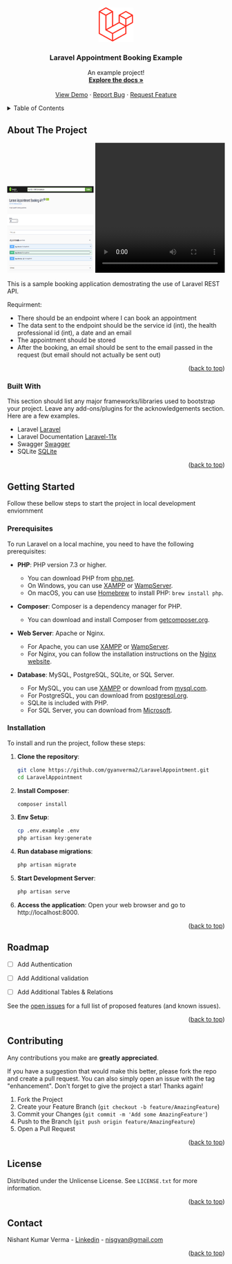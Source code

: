
<a id="readme-top"></a>


<!-- PROJECT LOGO -->
<br />
<div align="center">
  <a href="#">
    <img src="images/logo.svg" alt="Laravel Logo" width="80" height="80">
  </a>

  <h3 align="center">Laravel Appointment Booking Example</h3>

  <p align="center">
    An example project!
    <br />
    <a href="#docs"><strong>Explore the docs »</strong></a>
    <br />
    <br />
    <a href="#demo">View Demo</a>
    &middot;
    <a href="https://github.com/gyanverma2/LaravelAppointment/issues">Report Bug</a>
    &middot;
    <a href="https://github.com/gyanverma2/LaravelAppointment/issues">Request Feature</a>
  </p>
</div>



<!-- TABLE OF CONTENTS -->
<details>
  <summary>Table of Contents</summary>
  <ol>
    <li>
      <a href="#about-the-project">About The Project</a>
      <ul>
        <li><a href="#built-with">Built With</a></li>
      </ul>
    </li>
    <li>
      <a href="#getting-started">Getting Started</a>
      <ul>
        <li><a href="#prerequisites">Prerequisites</a></li>
        <li><a href="#installation">Installation</a></li>
      </ul>
    </li>
     <li><a href="#roadmap">Roadmap</a></li>
    <li><a href="#contributing">Contributing</a></li>
    <li><a href="#license">License</a></li>
    <li><a href="#contact">Contact</a></li>
    
  </ol>
</details>



<!-- ABOUT THE PROJECT -->
## About The Project
<img src="images/swagger.png" alt="Swagger Screenshot" width="200" height="200">
<video src="https://github.com/gyanverma2/LaravelAppointment/images/DemoVideo.mp4" width="300" height="300" ></video>


This is a sample booking application demostrating the use of Laravel REST API.

Requirment:  
* There should be an endpoint where I can book an appointment
* The data sent to the endpoint should be the service id (int), the health professional id (int), a date and an email
* The appointment should be stored
* After the booking, an email should be sent to the email passed in the request (but email should not actually be sent out)


<p align="right">(<a href="#readme-top">back to top</a>)</p>



### Built With

This section should list any major frameworks/libraries used to bootstrap your project. Leave any add-ons/plugins for the acknowledgements section. Here are a few examples.

* Laravel [Laravel]
* Laravel Documentation [Laravel-11x]
* Swagger [Swagger]
* SQLite [SQLite]

<p align="right">(<a href="#readme-top">back to top</a>)</p>



<!-- GETTING STARTED -->
## Getting Started

Follow these bellow steps to start the project in local development enviornment

### Prerequisites

To run Laravel on a local machine, you need to have the following prerequisites:

- **PHP**: PHP version 7.3 or higher.
  - You can download PHP from [php.net](https://www.php.net/downloads).
  - On Windows, you can use [XAMPP](https://www.apachefriends.org/index.html) or [WampServer](http://www.wampserver.com/en/).
  - On macOS, you can use [Homebrew](https://brew.sh/) to install PHP: `brew install php`.

- **Composer**: Composer is a dependency manager for PHP.
  - You can download and install Composer from [getcomposer.org](https://getcomposer.org/download/).

- **Web Server**: Apache or Nginx.
  - For Apache, you can use [XAMPP](https://www.apachefriends.org/index.html) or [WampServer](http://www.wampserver.com/en/).
  - For Nginx, you can follow the installation instructions on the [Nginx website](https://nginx.org/en/download.html).

- **Database**: MySQL, PostgreSQL, SQLite, or SQL Server.
  - For MySQL, you can use [XAMPP](https://www.apachefriends.org/index.html) or download from [mysql.com](https://dev.mysql.com/downloads/).
  - For PostgreSQL, you can download from [postgresql.org](https://www.postgresql.org/download/).
  - SQLite is included with PHP.
  - For SQL Server, you can download from [Microsoft](https://www.microsoft.com/en-us/sql-server/sql-server-downloads).


### Installation

To install and run the project, follow these steps:

1. **Clone the repository**:
   ```sh
   git clone https://github.com/gyanverma2/LaravelAppointment.git
   cd LaravelAppointment

2. **Install Composer**:
   ```sh
   composer install

3. **Env Setup**:
   ```sh
   cp .env.example .env
   php artisan key:generate

4. **Run database migrations**:
   ```sh
   php artisan migrate

5. **Start Development Server**:
   ```sh
   php artisan serve

6. **Access the application**:
    Open your web browser and go to http://localhost:8000.

<p align="right">(<a href="#readme-top">back to top</a>)</p>


<!-- ROADMAP -->
## Roadmap

- [ ] Add Authentication
- [ ] Add Additional validation
- [ ] Add Additional Tables & Relations


See the [open issues](https://github.com/gyanverma2/LaravelAppointment/issues) for a full list of proposed features (and known issues).

<p align="right">(<a href="#readme-top">back to top</a>)</p>



<!-- CONTRIBUTING -->
## Contributing

Any contributions you make are **greatly appreciated**.

If you have a suggestion that would make this better, please fork the repo and create a pull request. You can also simply open an issue with the tag "enhancement".
Don't forget to give the project a star! Thanks again!

1. Fork the Project
2. Create your Feature Branch (`git checkout -b feature/AmazingFeature`)
3. Commit your Changes (`git commit -m 'Add some AmazingFeature'`)
4. Push to the Branch (`git push origin feature/AmazingFeature`)
5. Open a Pull Request

<p align="right">(<a href="#readme-top">back to top</a>)</p>



<!-- LICENSE -->
## License

Distributed under the Unlicense License. See `LICENSE.txt` for more information.

<p align="right">(<a href="#readme-top">back to top</a>)</p>



<!-- CONTACT -->
## Contact

Nishant Kumar Verma - [Linkedin](https://www.linkedin.com/in/gyanverma/) - nisgyan@gmail.com


<p align="right">(<a href="#readme-top">back to top</a>)</p>


<!-- MARKDOWN LINKS & IMAGES -->
<!-- https://www.markdownguide.org/basic-syntax/#reference-style-links -->
[Laravel]: https://laravel.com/
[Laravel-11x]: https://laravel.com/docs/11.x
[Swagger]: https://swagger.io/
[SQLite]: https://www.sqlite.org/
